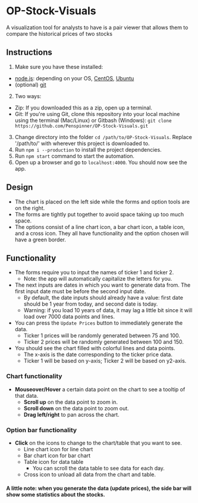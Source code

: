 # OP-Stock-Visuals
A visualization tool for analysts to have is a pair viewer that allows them to compare the historical prices of two stocks

## Instructions
1. Make sure you have these installed: 
  * [node.js](https://nodejs.org): depending on your OS, [CentOS](https://nodejs.org/en/download/package-manager/#enterprise-linux-and-fedora), [Ubuntu](https://nodejs.org/en/download/package-manager/#debian-and-ubuntu-based-linux-distributions)
  * (optional) [git](https://git-scm.com)
2. Two ways:
  * Zip: If you downloaded this as a zip, open up a terminal.
  * Git: If you're using Git, clone this repository into your local machine using the terminal (Mac/Linux) or Gitbash (Windows): `git clone https://github.com/Penspinner/OP-Stock-Visuals.git`
3. Change directory into the folder `cd /path/to/OP-Stock-Visuals`. Replace '/path/to/' with wherever this project is downloaded to.
4. Run `npm i --production` to install the project dependencies.
5. Run `npm start` command to start the automation.
6. Open up a browser and go to `localhost:4000`. You should now see the app.

## Design
* The chart is placed on the left side while the forms and option tools are on the right.
* The forms are tightly put together to avoid space taking up too much space.
* The options consist of a line chart icon, a bar chart icon, a table icon, and a cross icon. They all have functionality and the option chosen will have a green border.

## Functionality
* The forms require you to input the names of ticker 1 and ticker 2.
  * Note: the app will automatically capitalize the letters for you.
* The next inputs are dates in which you want to generate data from. The first input date must be before the second input date.
  * By default, the date inputs should already have a value: first date should be 1 year from today, and second date is today.
  * Warning: if you load 10 years of data, it may lag a little bit since it will load over 7000 data points and lines.
* You can press the `Update Prices` button to immediately generate the data.
  * Ticker 1 prices will be randomly generated between 75 and 100.
  * Ticker 2 prices will be randomly generated between 100 and 150.
* You should see the chart filled with colorful lines and data points.
  * The x-axis is the date corresponding to the ticker price data.
  * Ticker 1 will be based on y-axis; Ticker 2 will be based on y2-axis.

### Chart functionality
* **Mouseover/Hover** a certain data point on the chart to see a tooltip of that data.
  * **Scroll up** on the data point to zoom in.
  * **Scroll down** on the data point to zoom out.
  * **Drag left/right** to pan across the chart.

### Option bar functionality
* **Click** on the icons to change to the chart/table that you want to see.
  * Line chart icon for line chart
  * Bar chart icon for bar chart
  * Table icon for data table
    * You can scroll the data table to see data for each day.
  * Cross icon to unload all data from the chart and table.

#### A little note: when you generate the data (update prices), the side bar will show some statistics about the stocks.
